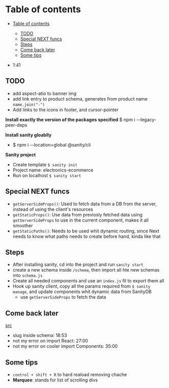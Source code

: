 # Table of contents
- [Table of contents](#table-of-contents)
  - [TODO](#todo)
  - [Special NEXT funcs](#special-next-funcs)
  - [Steps](#steps)
  - [Come back later](#come-back-later)
  - [Some tips](#some-tips)

- 1:41

## TODO
- add aspect-atio to banner img
- add link entry to product schema, generates from product name `name.join("-")`
- Add links to the icons in footer, and cursor-pointer


**Install exactly the version of the packages specified**
$ npm i --legacy-peer-deps

**Install sanity gloablly**
- $ npm i --location=global @sanity/cli

**Sanity project**
- Create template `$ sanity init`
- Project name: electronics-ecommerce
- Run on localhost `$ sanity start` 


## Special NEXT funcs
- `getServerSideProps()`: Used to fetch data from a DB from the server, instead of using the client's resources
- `getStaticProps()`: Use data from previosly fetched data using `getServerSideProps` to use in the current component, makes it all smoother
- `getStaticPaths()`: Needs to be used whit dynamic routing, since Next needs to know what paths needs to create before hand, kinda like that


## Steps
- After installing sanity, cd into the project and run `sanity start`
- create a new schema inside `/schema`, then import all hte new schemas into `schema.js`
- Create all needed components and use an `index.js` fil to export them all
- Hook up sanity client, copy all the params required from `$ sanity manage`, and update components whit dynamic data from SanityDB
  - use `getServerSideProps` to fetch the data


## Come back later
[src](https://www.youtube.com/watch?v=4mOkFXyxfsU)
- slug inside schema: 18:53
- not my error on import React: 27:00
- not my error on cooler import Components: 35:00

## Some tips
- `control + shift + R` to hard reaload removing chache
- **Marquee**: stands for list of scrolling divs